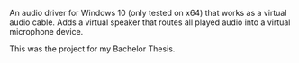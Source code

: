 An audio driver for Windows 10 (only tested on x64) that works as a virtual audio cable. Adds a virtual speaker that routes all played audio into a virtual microphone device.

This was the project for my Bachelor Thesis.
